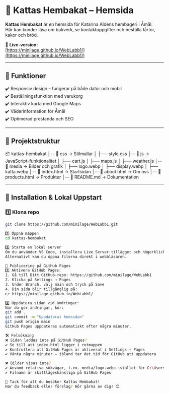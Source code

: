 # 🎂 Kattas Hembakat – Hemsida

**Kattas Hembakat** är en hemsida för Katarina Aldens hembageri i Åmål.  
Här kan kunder läsa om bakverk, se kontaktuppgifter och beställa tårtor, kakor och bröd.  

🔗 **Live-version:**  
[https://minilage.github.io/WebLabb1/](https://minilage.github.io/WebLabb1/)

---

## 📌 Funktioner
✔️ Responsiv design – fungerar på både dator och mobil  
✔️ Beställningsfunktion med varukorg  
✔️ Interaktiv karta med Google Maps  
✔️ Väderinformation för Åmål  
✔️ Optimerad prestanda och SEO  

---

## 📂 Projektstruktur
📦 kattas-hembakat │-- 📁 css → Stilmallar │ ├── style.css │-- 📁 js → JavaScript-funktionalitet │ ├── cart.js │ ├── maps.js │ ├── weather.js │-- 📁 media → Bilder och grafik │ ├── logo.webp │ ├── display.webp │ ├── katta.webp │-- 📄 index.html → Startsidan │-- 📄 about.html → Om oss │-- 📄 products.html → Produkter │-- 📄 README.md → Dokumentation

---

## 🔧 Installation & Lokal Uppstart

### 1️⃣ Klona repo  
```sh
git clone https://github.com/minilage/WebLabb1.git

2️⃣ Öppna mappen
cd kattas-hembakat

3️⃣ Starta en lokal server
Om du använder VS Code, installera Live Server-tillägget och högerklicka på index.html → Open with Live Server.
Alternativt kan du öppna filerna direkt i webbläsaren.

🚀 Publicering på GitHub Pages
1️⃣ Aktivera GitHub Pages:
1. Gå till Ditt GitHub-repo: https://github.com/minilage/WebLabb1
2. Klicka på Settings → Pages
3. Under Branch, välj main och tryck på Save
4. Din sida blir tillgänglig på:
👉 https://minilage.github.io/WebLabb1/

2️⃣ Uppdatera sidan vid ändringar:
När du gör ändringar, kör:
git add .
git commit -m "Uppdaterat hemsidan"
git push origin main
GitHub Pages uppdateras automatiskt efter några minuter.

🛠️ Felsökning
❌ Sidan laddas inte på GitHub Pages?
✔️ Se till att index.html ligger i rotmappen
✔️ Kontrollera att GitHub Pages är aktiverat i Settings → Pages
✔️ Vänta några minuter – ibland tar det tid för GitHub att uppdatera

❌ Bilder visas inte?
✔️ Använd relativa sökvägar, t.ex. media/logo.webp istället för C:\Users\MinDator\Bilder\logo.webp
✔️ Filnamn är skiftlägeskänsliga på GitHub Pages

💖 Tack för att du besöker Kattas Hembakat!
Har du feedback eller förslag? Hör gärna av dig! 😊